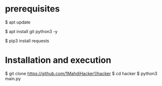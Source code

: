 # prerequisites

 $ apt update

 $ apt install git python3 -y

 $ pip3 install requests

# Installation and execution

 $ git clone https://github.com/1MahdiHacker1/hacker
 $ cd hacker
 $ python3 main.py
